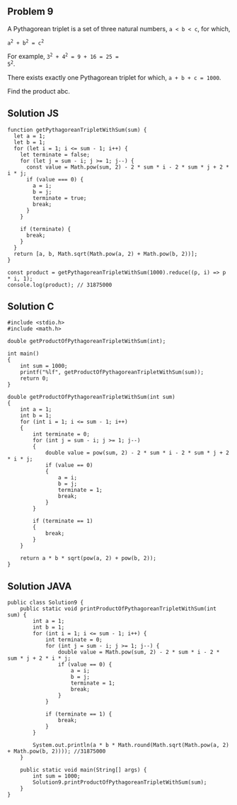 ## Problem 9

A Pythagorean triplet is a set of three natural numbers, `a < b < c`, for which,

<code>a<sup>2</sup> + b<sup>2</sup> = c<sup>2</sup></code>

For example, <code>3<sup>2</sup> + 4<sup>2</sup> = 9 + 16 = 25 = 5<sup>2</sup></code>.

There exists exactly one Pythagorean triplet for which, `a + b + c = 1000`.

Find the product abc.

## Solution JS

```
function getPythagoreanTripletWithSum(sum) {
  let a = 1;
  let b = 1;
  for (let i = 1; i <= sum - 1; i++) {
    let terminate = false;
    for (let j = sum - i; j >= 1; j--) {
      const value = Math.pow(sum, 2) - 2 * sum * i - 2 * sum * j + 2 * i * j;
      if (value === 0) {
        a = i;
        b = j;
        terminate = true;
        break;
      }
    }

    if (terminate) {
      break;
    }
  }
  return [a, b, Math.sqrt(Math.pow(a, 2) + Math.pow(b, 2))];
}

const product = getPythagoreanTripletWithSum(1000).reduce((p, i) => p * i, 1);
console.log(product); // 31875000

```

## Solution C

```
#include <stdio.h>
#include <math.h>

double getProductOfPythagoreanTripletWithSum(int);

int main()
{
    int sum = 1000;
    printf("%lf", getProductOfPythagoreanTripletWithSum(sum));
    return 0;
}

double getProductOfPythagoreanTripletWithSum(int sum)
{
    int a = 1;
    int b = 1;
    for (int i = 1; i <= sum - 1; i++)
    {
        int terminate = 0;
        for (int j = sum - i; j >= 1; j--)
        {
            double value = pow(sum, 2) - 2 * sum * i - 2 * sum * j + 2 * i * j;
            if (value == 0)
            {
                a = i;
                b = j;
                terminate = 1;
                break;
            }
        }

        if (terminate == 1)
        {
            break;
        }
    }

    return a * b * sqrt(pow(a, 2) + pow(b, 2));
}
```

## Solution JAVA

```
public class Solution9 {
    public static void printProductOfPythagoreanTripletWithSum(int sum) {
        int a = 1;
        int b = 1;
        for (int i = 1; i <= sum - 1; i++) {
            int terminate = 0;
            for (int j = sum - i; j >= 1; j--) {
                double value = Math.pow(sum, 2) - 2 * sum * i - 2 * sum * j + 2 * i * j;
                if (value == 0) {
                    a = i;
                    b = j;
                    terminate = 1;
                    break;
                }
            }

            if (terminate == 1) {
                break;
            }
        }

        System.out.println(a * b * Math.round(Math.sqrt(Math.pow(a, 2) + Math.pow(b, 2)))); //31875000
    }

    public static void main(String[] args) {
        int sum = 1000;
        Solution9.printProductOfPythagoreanTripletWithSum(sum);
    }
}
```
